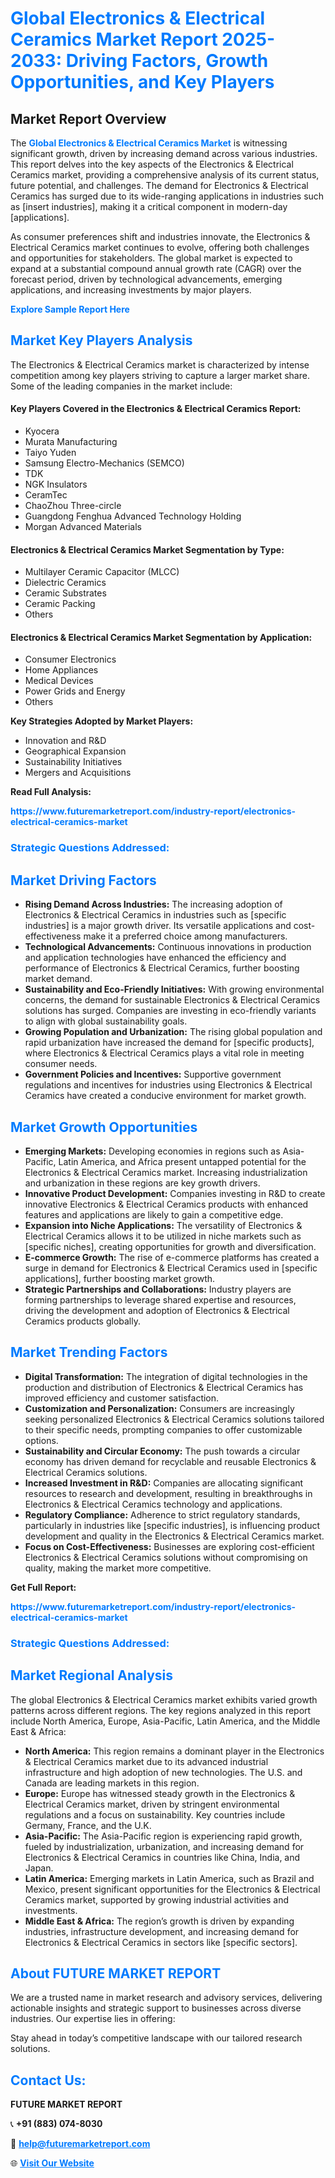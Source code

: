 <h1 style="color: #007BFF;">Global Electronics & Electrical Ceramics Market Report 2025-2033: Driving Factors, Growth Opportunities, and Key Players</h1>

<section id="overview">
<h2>Market Report Overview</h2>
<p>The <a href="https://www.futuremarketreport.com/industry-report/electronics-electrical-ceramics-market" style="color: #007BFF; text-decoration: none;"><strong>Global Electronics & Electrical Ceramics Market</strong></a> is witnessing significant growth, driven by increasing demand across various industries. This report delves into the key aspects of the Electronics & Electrical Ceramics market, providing a comprehensive analysis of its current status, future potential, and challenges. The demand for Electronics & Electrical Ceramics has surged due to its wide-ranging applications in industries such as [insert industries], making it a critical component in modern-day [applications].</p>
<p>As consumer preferences shift and industries innovate, the Electronics & Electrical Ceramics market continues to evolve, offering both challenges and opportunities for stakeholders. The global market is expected to expand at a substantial compound annual growth rate (CAGR) over the forecast period, driven by technological advancements, emerging applications, and increasing investments by major players.</p>
</section>

<section id="overview">
<p><a href="https://www.futuremarketreport.com/request-sample/reportId=26315" style="color: #007BFF; text-decoration: none;"><strong>Explore Sample Report Here</strong></a></p>
</section>

<section id="key-players">
<h2 style="color: #007BFF;">Market Key Players Analysis</h2>
<p>The Electronics & Electrical Ceramics market is characterized by intense competition among key players striving to capture a larger market share. Some of the leading companies in the market include:</p>
<h4>Key Players Covered in the Electronics & Electrical Ceramics Report:</h4>
<ul><li>Kyocera</li><li>Murata Manufacturing</li><li>Taiyo Yuden</li><li>Samsung Electro-Mechanics (SEMCO)</li><li>TDK</li><li>NGK Insulators</li><li>CeramTec</li><li>ChaoZhou Three-circle</li><li>Guangdong Fenghua Advanced Technology Holding</li><li>Morgan Advanced Materials</li></ul>
<h4>Electronics & Electrical Ceramics Market Segmentation by Type:</h4>
<ul><li>Multilayer Ceramic Capacitor (MLCC)</li><li>Dielectric Ceramics</li><li>Ceramic Substrates</li><li>Ceramic Packing</li><li>Others</li></ul>

<h4>Electronics & Electrical Ceramics Market Segmentation by Application:</h4>
<ul><li>Consumer Electronics</li><li>Home Appliances</li><li>Medical Devices</li><li>Power Grids and Energy</li><li>Others</li></ul>
<p><strong>Key Strategies Adopted by Market Players:</strong></p>
<ul>
<li>Innovation and R&D</li>
<li>Geographical Expansion</li>
<li>Sustainability Initiatives</li>
<li>Mergers and Acquisitions</li>
</ul>
</section>

<section>
<p><strong>Read Full Analysis: </strong></p><a href="https://www.futuremarketreport.com/industry-report/electronics-electrical-ceramics-market" style="color: #007BFF; text-decoration: none;"><strong>https://www.futuremarketreport.com/industry-report/electronics-electrical-ceramics-market</strong></a>
<h3 style="color: #007BFF;">Strategic Questions Addressed:</h3>
</section>

<section id="driving-factors">
<h2 style="color: #007BFF;">Market Driving Factors</h2>
<ul>
<li><strong>Rising Demand Across Industries:</strong> The increasing adoption of Electronics & Electrical Ceramics in industries such as [specific industries] is a major growth driver. Its versatile applications and cost-effectiveness make it a preferred choice among manufacturers.</li>
<li><strong>Technological Advancements:</strong> Continuous innovations in production and application technologies have enhanced the efficiency and performance of Electronics & Electrical Ceramics, further boosting market demand.</li>
<li><strong>Sustainability and Eco-Friendly Initiatives:</strong> With growing environmental concerns, the demand for sustainable Electronics & Electrical Ceramics solutions has surged. Companies are investing in eco-friendly variants to align with global sustainability goals.</li>
<li><strong>Growing Population and Urbanization:</strong> The rising global population and rapid urbanization have increased the demand for [specific products], where Electronics & Electrical Ceramics plays a vital role in meeting consumer needs.</li>
<li><strong>Government Policies and Incentives:</strong> Supportive government regulations and incentives for industries using Electronics & Electrical Ceramics have created a conducive environment for market growth.</li>
</ul>
</section>

<section id="growth-opportunities">
<h2 style="color: #007BFF;">Market Growth Opportunities</h2>
<ul>
<li><strong>Emerging Markets:</strong> Developing economies in regions such as Asia-Pacific, Latin America, and Africa present untapped potential for the Electronics & Electrical Ceramics market. Increasing industrialization and urbanization in these regions are key growth drivers.</li>
<li><strong>Innovative Product Development:</strong> Companies investing in R&D to create innovative Electronics & Electrical Ceramics products with enhanced features and applications are likely to gain a competitive edge.</li>
<li><strong>Expansion into Niche Applications:</strong> The versatility of Electronics & Electrical Ceramics allows it to be utilized in niche markets such as [specific niches], creating opportunities for growth and diversification.</li>
<li><strong>E-commerce Growth:</strong> The rise of e-commerce platforms has created a surge in demand for Electronics & Electrical Ceramics used in [specific applications], further boosting market growth.</li>
<li><strong>Strategic Partnerships and Collaborations:</strong> Industry players are forming partnerships to leverage shared expertise and resources, driving the development and adoption of Electronics & Electrical Ceramics products globally.</li>
</ul>
</section>

<section id="trending-factors">
<h2 style="color: #007BFF;">Market Trending Factors</h2>
<ul>
<li><strong>Digital Transformation:</strong> The integration of digital technologies in the production and distribution of Electronics & Electrical Ceramics has improved efficiency and customer satisfaction.</li>
<li><strong>Customization and Personalization:</strong> Consumers are increasingly seeking personalized Electronics & Electrical Ceramics solutions tailored to their specific needs, prompting companies to offer customizable options.</li>
<li><strong>Sustainability and Circular Economy:</strong> The push towards a circular economy has driven demand for recyclable and reusable Electronics & Electrical Ceramics solutions.</li>
<li><strong>Increased Investment in R&D:</strong> Companies are allocating significant resources to research and development, resulting in breakthroughs in Electronics & Electrical Ceramics technology and applications.</li>
<li><strong>Regulatory Compliance:</strong> Adherence to strict regulatory standards, particularly in industries like [specific industries], is influencing product development and quality in the Electronics & Electrical Ceramics market.</li>
<li><strong>Focus on Cost-Effectiveness:</strong> Businesses are exploring cost-efficient Electronics & Electrical Ceramics solutions without compromising on quality, making the market more competitive.</li>
</ul>
</section>

<section>
<p><strong>Get Full Report: </strong></p><a href="https://www.futuremarketreport.com/industry-report/electronics-electrical-ceramics-market" style="color: #007BFF; text-decoration: none;"><strong>https://www.futuremarketreport.com/industry-report/electronics-electrical-ceramics-market</strong></a>
<h3 style="color: #007BFF;">Strategic Questions Addressed:</h3>
</section>


<section id="regional-analysis">
<h2 style="color: #007BFF;">Market Regional Analysis</h2>
<p>The global Electronics & Electrical Ceramics market exhibits varied growth patterns across different regions. The key regions analyzed in this report include North America, Europe, Asia-Pacific, Latin America, and the Middle East & Africa:</p>
<ul>
<li><strong>North America:</strong> This region remains a dominant player in the Electronics & Electrical Ceramics market due to its advanced industrial infrastructure and high adoption of new technologies. The U.S. and Canada are leading markets in this region.</li>
<li><strong>Europe:</strong> Europe has witnessed steady growth in the Electronics & Electrical Ceramics market, driven by stringent environmental regulations and a focus on sustainability. Key countries include Germany, France, and the U.K.</li>
<li><strong>Asia-Pacific:</strong> The Asia-Pacific region is experiencing rapid growth, fueled by industrialization, urbanization, and increasing demand for Electronics & Electrical Ceramics in countries like China, India, and Japan.</li>
<li><strong>Latin America:</strong> Emerging markets in Latin America, such as Brazil and Mexico, present significant opportunities for the Electronics & Electrical Ceramics market, supported by growing industrial activities and investments.</li>
<li><strong>Middle East & Africa:</strong> The region’s growth is driven by expanding industries, infrastructure development, and increasing demand for Electronics & Electrical Ceramics in sectors like [specific sectors].</li>
</ul>
</section>

<footer>
<h2 style="color: #007BFF;">About FUTURE MARKET REPORT</h2>
<p>We are a trusted name in market research and advisory services, delivering actionable insights and strategic support to businesses across diverse industries. Our expertise lies in offering:</p>

<p>Stay ahead in today’s competitive landscape with our tailored research solutions.</p>

<h2 style="color: #007BFF;">Contact Us:</h2>
<p><strong>FUTURE MARKET REPORT</strong></p>
<p>📞 <strong>+91 (883) 074-8030</strong></p>
<p>📧 <strong><a href="mailto:help@futuremarketreport.com" style="color: #007BFF;">help@futuremarketreport.com</a></strong></p>
<p>🌐 <strong><a href="https://www.futuremarketreport.com/" style="color: #007BFF;">Visit Our Website</a></strong></p>
</footer>